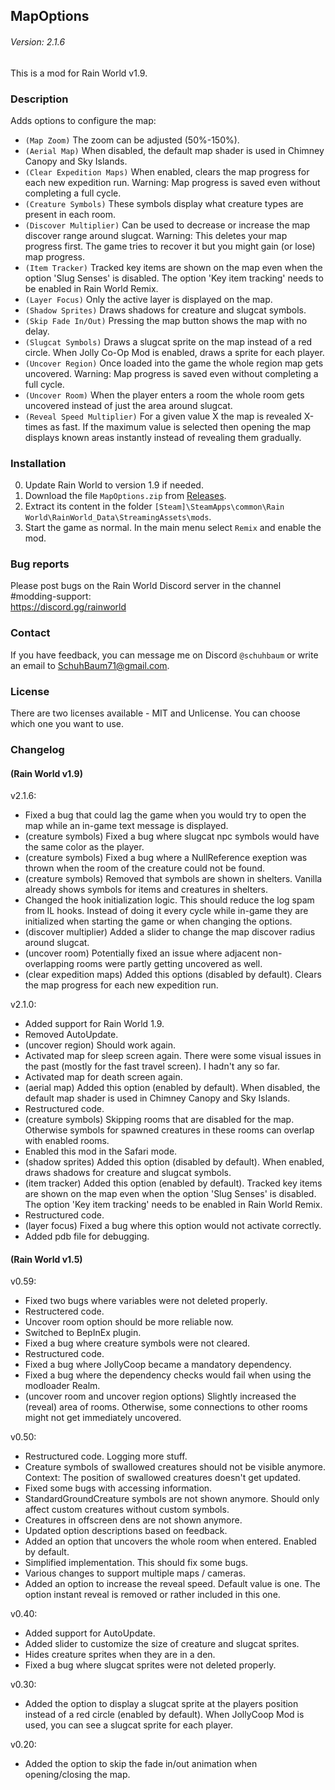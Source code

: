 ## MapOptions
###### Version: 2.1.6
This is a mod for Rain World v1.9.

### Description
Adds options to configure the map:  
- `(Map Zoom)` The zoom can be adjusted (50%-150%).
- `(Aerial Map)` When disabled, the default map shader is used in Chimney Canopy and Sky Islands.
- `(Clear Expedition Maps)` When enabled, clears the map progress for each new expedition run. Warning: Map progress is saved even without completing a full cycle.
- `(Creature Symbols)` These symbols display what creature types are present in each room.
- `(Discover Multiplier)` Can be used to decrease or increase the map discover range around slugcat. Warning: This deletes your map progress first. The game tries to recover it but you might gain (or lose) map progress.
- `(Item Tracker)` Tracked key items are shown on the map even when the option 'Slug Senses' is disabled. The option 'Key item tracking' needs to be enabled in Rain World Remix.
- `(Layer Focus)` Only the active layer is displayed on the map.
- `(Shadow Sprites)` Draws shadows for creature and slugcat symbols.
- `(Skip Fade In/Out)` Pressing the map button shows the map with no delay.
- `(Slugcat Symbols)` Draws a slugcat sprite on the map instead of a red circle. When Jolly Co-Op Mod is enabled, draws a sprite for each player.
- `(Uncover Region)` Once loaded into the game the whole region map gets uncovered. Warning: Map progress is saved even without completing a full cycle.
- `(Uncover Room)` When the player enters a room the whole room gets uncovered instead of just the area around slugcat.
- `(Reveal Speed Multiplier)` For a given value X the map is revealed X-times as fast. If the maximum value is selected then opening the map displays known areas instantly instead of revealing them gradually.

### Installation
0. Update Rain World to version 1.9 if needed.
1. Download the file  `MapOptions.zip` from [Releases](https://github.com/SchuhBaum/MapOptions/releases/tag/v2.1.6).
2. Extract its content in the folder `[Steam]\SteamApps\common\Rain World\RainWorld_Data\StreamingAssets\mods`.
3. Start the game as normal. In the main menu select `Remix` and enable the mod. 

### Bug reports
Please post bugs on the Rain World Discord server in the channel #modding-support:  
https://discord.gg/rainworld

### Contact
If you have feedback, you can message me on Discord `@schuhbaum` or write an email to SchuhBaum71@gmail.com.  

### License  
There are two licenses available - MIT and Unlicense. You can choose which one you want to use.

### Changelog
#### (Rain World v1.9)
v2.1.6:
- Fixed a bug that could lag the game when you would try to open the map while an in-game text message is displayed.
- (creature symbols) Fixed a bug where slugcat npc symbols would have the same color as the player.
- (creature symbols) Fixed a bug where a NullReference exeption was thrown when the room of the creature could not be found.
- (creature symbols) Removed that symbols are shown in shelters. Vanilla already shows symbols for items and creatures in shelters.
- Changed the hook initialization logic. This should reduce the log spam from IL hooks. Instead of doing it every cycle while in-game they are initialized when starting the game or when changing the options.
- (discover multiplier) Added a slider to change the map discover radius around slugcat.
- (uncover room) Potentially fixed an issue where adjacent non-overlapping rooms were partly getting uncovered as well.
- (clear expedition maps) Added this options (disabled by default). Clears the map progress for each new expedition run.

v2.1.0:
- Added support for Rain World 1.9.
- Removed AutoUpdate.
- (uncover region) Should work again.
- Activated map for sleep screen again. There were some visual issues in the past (mostly for the fast travel screen). I hadn't any so far.
- Activated map for death screen again.
- (aerial map) Added this option (enabled by default). When disabled, the default map shader is used in Chimney Canopy and Sky Islands.
- Restructured code.
- (creature symbols) Skipping rooms that are disabled for the map. Otherwise symbols for spawned creatures in these rooms can overlap with enabled rooms.
- Enabled this mod in the Safari mode.
- (shadow sprites) Added this option (disabled by default). When enabled, draws shadows for creature and slugcat symbols.
- (item tracker) Added this option (enabled by default). Tracked key items are shown on the map even when the option 'Slug Senses' is disabled. The option 'Key item tracking' needs to be enabled in Rain World Remix.
- Restructured code.
- (layer focus) Fixed a bug where this option would not activate correctly.
- Added pdb file for debugging.

#### (Rain World v1.5)
v0.59:
- Fixed two bugs where variables were not deleted properly.
- Restructered code.
- Uncover room option should be more reliable now.
- Switched to BepInEx plugin.
- Fixed a bug where creature symbols were not cleared.
- Restructured code.
- Fixed a bug where JollyCoop became a mandatory dependency.
- Fixed a bug where the dependency checks would fail when using the modloader Realm.
- (uncover room and uncover region options) Slightly increased the (reveal) area of rooms. Otherwise, some connections to other rooms might not get immediately uncovered.

v0.50:
- Restructured code. Logging more stuff.
- Creature symbols of swallowed creatures should not be visible anymore. Context: The position of swallowed creatures doesn't get updated.
- Fixed some bugs with accessing information.
- StandardGroundCreature symbols are not shown anymore. Should only affect custom creatures without custom symbols.
- Creatures in offscreen dens are not shown anymore.
- Updated option descriptions based on feedback.
- Added an option that uncovers the whole room when entered. Enabled by default.
- Simplified implementation. This should fix some bugs.
- Various changes to support multiple maps / cameras.
- Added an option to increase the reveal speed. Default value is one. The option instant reveal is removed or rather included in this one.

v0.40:
- Added support for AutoUpdate.
- Added slider to customize the size of creature and slugcat sprites.
- Hides creature sprites when they are in a den.
- Fixed a bug where slugcat sprites were not deleted properly.

v0.30:
- Added the option to display a slugcat sprite at the players position instead of a red circle (enabled by default). When JollyCoop Mod is used, you can see a slugcat sprite for each player.

v0.20:
- Added the option to skip the fade in/out animation when opening/closing the map.